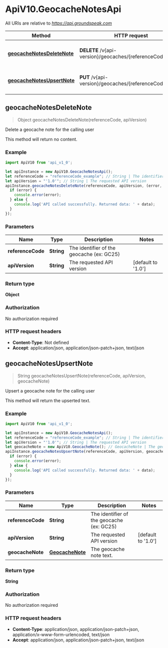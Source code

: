 # ApiV10.GeocacheNotesApi

All URIs are relative to *https://api.groundspeak.com*

Method | HTTP request | Description
------------- | ------------- | -------------
[**geocacheNotesDeleteNote**](GeocacheNotesApi.md#geocacheNotesDeleteNote) | **DELETE** /v{api-version}/geocaches/{referenceCode}/notes | Delete a geocache note for the calling user
[**geocacheNotesUpsertNote**](GeocacheNotesApi.md#geocacheNotesUpsertNote) | **PUT** /v{api-version}/geocaches/{referenceCode}/notes | Upsert a geocache note for the calling user



## geocacheNotesDeleteNote

> Object geocacheNotesDeleteNote(referenceCode, apiVersion)

Delete a geocache note for the calling user

This method will return no content.

### Example

```javascript
import ApiV10 from 'api_v1_0';

let apiInstance = new ApiV10.GeocacheNotesApi();
let referenceCode = "referenceCode_example"; // String | The identifier of the geocache (ex: GC25)
let apiVersion = "'1.0'"; // String | The requested API version
apiInstance.geocacheNotesDeleteNote(referenceCode, apiVersion, (error, data, response) => {
  if (error) {
    console.error(error);
  } else {
    console.log('API called successfully. Returned data: ' + data);
  }
});
```

### Parameters


Name | Type | Description  | Notes
------------- | ------------- | ------------- | -------------
 **referenceCode** | **String**| The identifier of the geocache (ex: GC25) | 
 **apiVersion** | **String**| The requested API version | [default to &#39;1.0&#39;]

### Return type

**Object**

### Authorization

No authorization required

### HTTP request headers

- **Content-Type**: Not defined
- **Accept**: application/json, application/json-patch+json, text/json


## geocacheNotesUpsertNote

> String geocacheNotesUpsertNote(referenceCode, apiVersion, geocacheNote)

Upsert a geocache note for the calling user

This method will return the upserted text.

### Example

```javascript
import ApiV10 from 'api_v1_0';

let apiInstance = new ApiV10.GeocacheNotesApi();
let referenceCode = "referenceCode_example"; // String | The identifier of the geocache (ex: GC25)
let apiVersion = "'1.0'"; // String | The requested API version
let geocacheNote = new ApiV10.GeocacheNote(); // GeocacheNote | The geocache note text.
apiInstance.geocacheNotesUpsertNote(referenceCode, apiVersion, geocacheNote, (error, data, response) => {
  if (error) {
    console.error(error);
  } else {
    console.log('API called successfully. Returned data: ' + data);
  }
});
```

### Parameters


Name | Type | Description  | Notes
------------- | ------------- | ------------- | -------------
 **referenceCode** | **String**| The identifier of the geocache (ex: GC25) | 
 **apiVersion** | **String**| The requested API version | [default to &#39;1.0&#39;]
 **geocacheNote** | [**GeocacheNote**](GeocacheNote.md)| The geocache note text. | 

### Return type

**String**

### Authorization

No authorization required

### HTTP request headers

- **Content-Type**: application/json, application/json-patch+json, application/x-www-form-urlencoded, text/json
- **Accept**: application/json, application/json-patch+json, text/json

